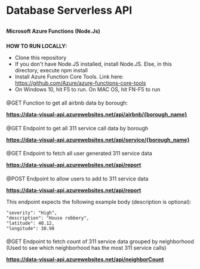 # **Database Serverless API**

## 
**Microsoft Azure Functions (Node.Js)**


###
**HOW TO RUN LOCALLY:**

* Clone this repository
* If you don't have Node.JS installed, install Node.JS. Else, in this directory, execute npm install
* Install Azure Function Core Tools. Link here: https://github.com/Azure/azure-functions-core-tools
* On Windows 10, hit F5 to run. On MAC OS, hit FN-F5 to run

####
@GET Function to get all airbnb data by borough:

**https://data-visual-api.azurewebsites.net/api/airbnb/{borough_name}**




####
@GET Endpoint to get all 311 service call data by borough

**https://data-visual-api.azurewebsites.net/api/service/{borough_name}**




####
@GET Endpoint to fetch all user generated 311 service data

**https://data-visual-api.azurewebsites.net/api/report**




####
@POST Endpoint to allow users to add to 311 service data

**https://data-visual-api.azurewebsites.net/api/report**

This endpoint expects the following example body (description is optional): 

```
"severity": "High",
"description": "House robbery",
"latitude": 40.12,
"longitude": 30.98
```




####
@GET Endpoint to fetch count of 311 service data grouped by neighborhood (Used to see which neighborhood has the most 311 service calls)

**https://data-visual-api.azurewebsites.net/api/neighborCount**

